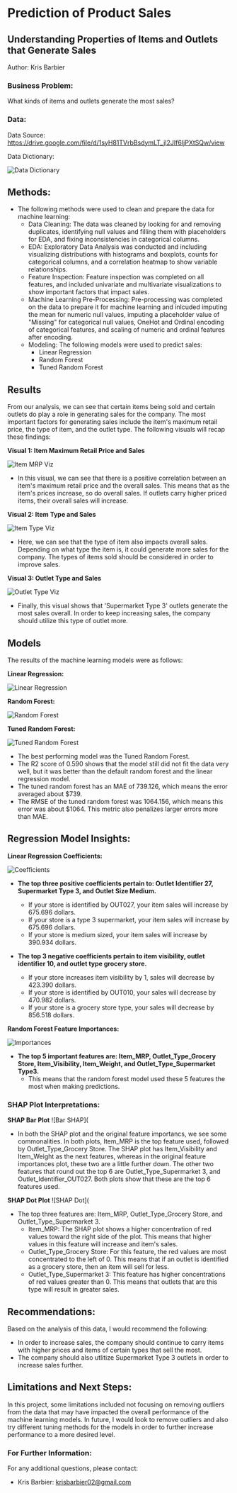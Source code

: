 # Prediction of Product Sales

## Understanding Properties of Items and Outlets that Generate Sales

Author: Kris Barbier

### Business Problem:

What kinds of items and outlets generate the most sales?

### Data:

Data Source: https://drive.google.com/file/d/1syH81TVrbBsdymLT_jl2JIf6IjPXtSQw/view

Data Dictionary:

![Data Dictionary](https://github.com/krisbarbier/Prediction-of-Product-Sales-/assets/134635095/d961aa38-a6de-4f16-aa57-957ae7727244)


## Methods:

- The following methods were used to clean and prepare the data for machine learning:
  - Data Cleaning: The data was cleaned by looking for and removing duplicates, identifying null values and filling them with placeholders for EDA, and fixing inconsistencies in categorical columns.
  - EDA: Exploratory Data Analysis was conducted and including visualizing distributions with histograms and boxplots, counts for categorical columns, and a correlation heatmap to show variable relationships.
  - Feature Inspection: Feature inspection was completed on all features, and included univariate and multivariate visualizations to show important factors that impact sales.
  - Machine Learning Pre-Processing: Pre-processing was completed on the data to prepare it for machine learning and inlcuded imputing the mean for numeric null values, imputing a placeholder value of "Missing" for categorical null values, OneHot and Ordinal encoding of categorical features, and scaling of numeric and ordinal features after encoding.
  - Modeling: The following models were used to predict sales:
    - Linear Regression
    - Random Forest
    - Tuned Random Forest

## Results

From our analysis, we can see that certain items being sold and certain outlets do play a role in generating sales for the company. The most important factors for generating sales include the item's maximum retail price, the type of item, and the outlet type. The following visuals will recap these findings:

**Visual 1: Item Maximum Retail Price and Sales**

![Item MRP Viz](https://github.com/krisbarbier/Prediction-of-Product-Sales-/assets/134635095/dce84c0c-1fef-429b-9d0f-0b3de0669dcf)

- In this visual, we can see that there is a positive correlation between an item's maximum retail price and the overall sales. This means that as the item's prices increase, so do overall sales. If outlets carry higher priced items, their overall sales will increase.
  
**Visual 2: Item Type and Sales**

![Item Type Viz](https://github.com/krisbarbier/Prediction-of-Product-Sales-/assets/134635095/b6e39fed-c804-485a-ad8c-a96bb543def5)


- Here, we can see that the type of item also impacts overall sales. Depending on what type the item is, it could generate more sales for the company. The types of items sold should be considered in order to improve sales.
  
**Visual 3: Outlet Type and Sales**

![Outlet Type Viz](https://github.com/krisbarbier/Prediction-of-Product-Sales-/assets/134635095/77b686c0-2459-4a10-9d6e-c3beb6ddefdc)


- Finally, this visual shows that 'Supermarket Type 3' outlets generate the most sales overall. In order to keep increasing sales, the company should utilize this type of outlet more.

## Models

The results of the machine learning models were as follows:

**Linear Regression:**

![Linear Regression](https://github.com/krisbarbier/Prediction-of-Product-Sales-/assets/134635095/6efd082c-d665-4db2-a845-33a23fef91c9)

**Random Forest:**

![Random Forest](https://github.com/krisbarbier/Prediction-of-Product-Sales-/assets/134635095/4c35c2ae-4860-411a-8442-094c83b445e2)

**Tuned Random Forest:**

![Tuned Random Forest](https://github.com/krisbarbier/Prediction-of-Product-Sales-/assets/134635095/b1e64bed-5b39-47e6-85d1-9e34003ec096)

- The best performing model was the Tuned Random Forest.
- The R2 score of 0.590 shows that the model still did not fit the data very well, but it was better than the default random forest and the linear regression model.
- The tuned random forest has an MAE of 739.126, which means the error averaged about $739.
- The RMSE of the tuned random forest was 1064.156, which means this error was about $1064. This metric also penalizes larger errors more than MAE.

## Regression Model Insights:

**Linear Regression Coefficients:**

![Coefficients](https://github.com/krisbarbier/Prediction-of-Product-Sales-/blob/main/LinReg%20Coefficients.png)

- **The top three positive coefficients pertain to: Outlet Identifier 27, Supermarket Type 3, and Outlet Size Medium.**
  - If your store is identified by OUT027, your item sales will increase by 675.696 dollars.
  - If your store is a type 3 supermarket, your item sales will increase by 675.696 dollars.
  - If your store is medium sized, your item sales will increase by 390.934 dollars.

- **The top 3 negative coefficients pertain to item visibility, outlet identifier 10, and outlet type grocery store.**
  - If your store increases item visibility by 1, sales will decrease by 423.390 dollars.
  - If your store is identified by OUT010, your sales will decrease by 470.982 dollars.
  - If your store is a grocery store type, your sales will decrease by 856.518 dollars.

**Random Forest Feature Importances:**

![Importances](https://github.com/krisbarbier/Prediction-of-Product-Sales-/blob/main/Feature%20Importances.png)

- **The top 5 important features are: Item_MRP, Outlet_Type_Grocery Store, Item_Visibility, Item_Weight, and Outlet_Type_Supermarket Type3.**
  - This means that the random forest model used these 5 features the most when making predictions.

### SHAP Plot Interpretations:

**SHAP Bar Plot**
![Bar SHAP](

- In both the SHAP plot and the original feature importancs, we see some commonalities. In both plots, Item_MRP is the top feature used, followed by Outlet_Type_Grocery Store. The SHAP plot has Item_Visibility and Item_Weight as the next features, whereas in the original feature importances plot, these two are a little further down. The other two features that round out the top 6 are Outlet_Type_Supermarket 3, and Outlet_Identifier_OUT027. Both plots show that these are the top 6 features used.

**SHAP Dot Plot**
![SHAP Dot](

- The top three features are: Item_MRP, Outlet_Type_Grocery Store, and Outlet_Type_Supermarket 3.
  - Item_MRP: The SHAP plot shows a higher concentration of red values toward the right side of the plot. This means that higher values in this feature will increase and item's sales.
  - Outlet_Type_Grocery Store: For this feature, the red values are most concentrated to the left of 0. This means that if an outlet is identified as a grocery store, then an item will sell for less.
  - Outlet_Type_Supermarket 3: This feature has higher concentrations of red values greater than 0. This means that outlets that are this type will result in greater sales.

## Recommendations:

Based on the analysis of this data, I would recommend the following:

- In order to increase sales, the company should continue to carry items with higher prices and items of certain types that sell the most.
- The company should also utlitize Supermarket Type 3 outlets in order to increase sales further.

## Limitations and Next Steps:

In this project, some limitations included not focusing on removing outliers from the data that may have impacted the overall performance of the machine learning models. In future, I would look to remove outliers and also try different tuning methods for the models in order to further increase performance to a more desired level.

### For Further Information:

For any additional questions, please contact:

- Kris Barbier: krisbarbier02@gmail.com
